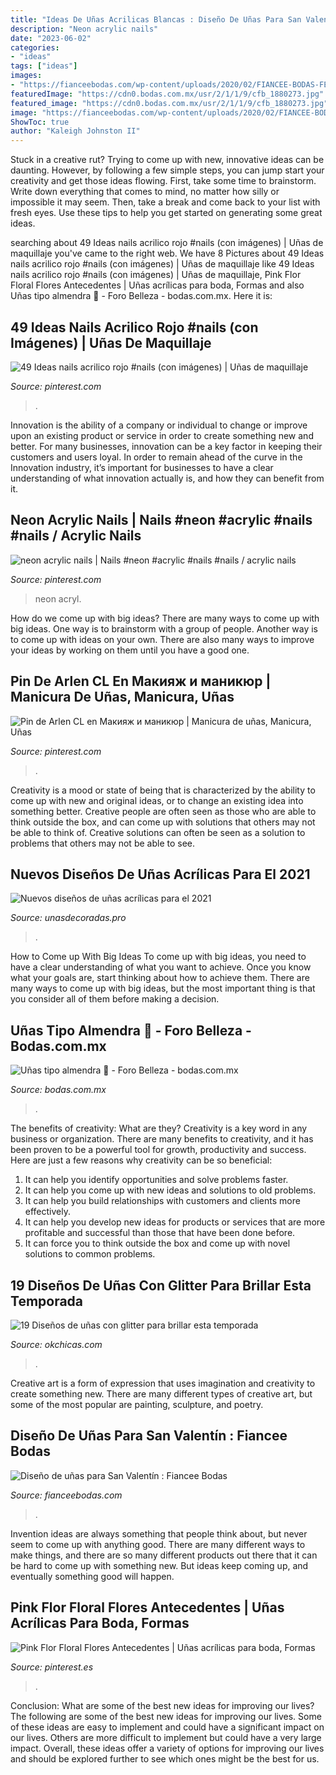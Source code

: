 ```yaml
---
title: "Ideas De Uñas Acrilicas Blancas : Diseño De Uñas Para San Valentín : Fiancee Bodas"
description: "Neon acrylic nails"
date: "2023-06-02"
categories:
- "ideas"
tags: ["ideas"]
images:
- "https://fianceebodas.com/wp-content/uploads/2020/02/FIANCEE-BODAS-FEB-MODA-DISENO-UNAS-PARA-SAN.-VALENTIN-82.jpg"
featuredImage: "https://cdn0.bodas.com.mx/usr/2/1/1/9/cfb_1880273.jpg"
featured_image: "https://cdn0.bodas.com.mx/usr/2/1/1/9/cfb_1880273.jpg"
image: "https://fianceebodas.com/wp-content/uploads/2020/02/FIANCEE-BODAS-FEB-MODA-DISENO-UNAS-PARA-SAN.-VALENTIN-82.jpg"
ShowToc: true
author: "Kaleigh Johnston II"
---
```



Stuck in a creative rut? Trying to come up with new, innovative ideas can be daunting. However, by following a few simple steps, you can jump start your creativity and get those ideas flowing. First, take some time to brainstorm. Write down everything that comes to mind, no matter how silly or impossible it may seem. Then, take a break and come back to your list with fresh eyes. Use these tips to help you get started on generating some great ideas.

	

		
searching about 49 Ideas nails acrilico rojo #nails (con imágenes) | Uñas de maquillaje you've came to the right web. We have 8 Pictures about 49 Ideas nails acrilico rojo #nails (con imágenes) | Uñas de maquillaje like 49 Ideas nails acrilico rojo #nails (con imágenes) | Uñas de maquillaje, Pink Flor Floral Flores Antecedentes | Uñas acrílicas para boda, Formas and also Uñas tipo almendra 💅 - Foro Belleza - bodas.com.mx. Here it is:
		
    
## 49 Ideas Nails Acrilico Rojo #nails (con Imágenes) | Uñas De Maquillaje

<img loading=lazy src="https://i.pinimg.com/736x/2e/a9/c1/2ea9c1d0ebb07cff2fd4eda3ecbf4e4f.jpg" onerror="this.onerror=null;this.src='https://tse2.mm.bing.net/th?id=OIP.H3Oy0Tp_Rk7YwIw_1y6bMwAAAA&amp;pid=15.1';" alt="49 Ideas nails acrilico rojo #nails (con imágenes) | Uñas de maquillaje">

_Source: pinterest.com_

>. 

	

Innovation is the ability of a company or individual to change or improve upon an existing product or service in order to create something new and better. For many businesses, innovation can be a key factor in keeping their customers and users loyal. In order to remain ahead of the curve in the Innovation industry, it’s important for businesses to have a clear understanding of what innovation actually is, and how they can benefit from it.

    
## Neon Acrylic Nails | Nails #neon #acrylic #nails #nails / Acrylic Nails

<img loading=lazy src="https://i.pinimg.com/736x/1c/bf/62/1cbf62eda513a14d2d0b72a47ef22068.jpg" onerror="this.onerror=null;this.src='https://tse3.mm.bing.net/th?id=OIP.kX68w1Iw4BJFWwiAB98eCAHaNL&amp;pid=15.1';" alt="neon acrylic nails | Nails #neon #acrylic #nails #nails / acrylic nails">

_Source: pinterest.com_

>neon acryl. 

	

How do we come up with big ideas?
There are many ways to come up with big ideas. One way is to brainstorm with a group of people. Another way is to come up with ideas on your own. There are also many ways to improve your ideas by working on them until you have a good one.

    
## Pin De Arlen CL En Макияж и маникюр | Manicura De Uñas, Manicura, Uñas

<img loading=lazy src="https://i.pinimg.com/736x/84/fc/26/84fc269de20f9d3457951c0cf9506b33.jpg" onerror="this.onerror=null;this.src='https://tse2.mm.bing.net/th?id=OIP.0rcqvsFYG47xMLVkp_GaoQHaIv&amp;pid=15.1';" alt="Pin de Arlen CL en Макияж и маникюр | Manicura de uñas, Manicura, Uñas">

_Source: pinterest.com_

>. 

	

Creativity is a mood or state of being that is characterized by the ability to come up with new and original ideas, or to change an existing idea into something better. Creative people are often seen as those who are able to think outside the box, and can come up with solutions that others may not be able to think of. Creative solutions can often be seen as a solution to problems that others may not be able to see.

    
## Nuevos Diseños De Uñas Acrílicas Para El 2021

<img loading=lazy src="https://unasdecoradas.pro/wp-content/uploads/2020/09/UNasAcrilicas-500x750.jpg" onerror="this.onerror=null;this.src='https://tse1.mm.bing.net/th?id=OIP.6PD1nyUZZGdG9H74GV54-wHaLH&amp;pid=15.1';" alt="Nuevos diseños de uñas acrílicas para el 2021">

_Source: unasdecoradas.pro_

>. 

	

How to Come up With Big Ideas
To come up with big ideas, you need to have a clear understanding of what you want to achieve. Once you know what your goals are, start thinking about how to achieve them. There are many ways to come up with big ideas, but the most important thing is that you consider all of them before making a decision.

    
## Uñas Tipo Almendra 💅 - Foro Belleza - Bodas.com.mx

<img loading=lazy src="https://cdn0.bodas.com.mx/usr/2/1/1/9/cfb_1880273.jpg" onerror="this.onerror=null;this.src='https://tse2.mm.bing.net/th?id=OIP.w2cR8o-eYyOpTPxjv-aRpgHaJ4&amp;pid=15.1';" alt="Uñas tipo almendra 💅 - Foro Belleza - bodas.com.mx">

_Source: bodas.com.mx_

>. 

	

The benefits of creativity: What are they?
Creativity is a key word in any business or organization. There are many benefits to creativity, and it has been proven to be a powerful tool for growth, productivity and success. Here are just a few reasons why creativity can be so beneficial: 
1. It can help you identify opportunities and solve problems faster.
2. It can help you come up with new ideas and solutions to old problems.
3. It can help you build relationships with customers and clients more effectively. 
4. It can help you develop new ideas for products or services that are more profitable and successful than those that have been done before. 
5. It can force you to think outside the box and come up with novel solutions to common problems.

    
## 19 Diseños De Uñas Con Glitter Para Brillar Esta Temporada

<img loading=lazy src="https://www.okchicas.com/wp-content/uploads/2020/10/Unas-con-glitter-16.jpg" onerror="this.onerror=null;this.src='https://tse4.mm.bing.net/th?id=OIP.52rS5URXMaRqA4eQYV8R9QHaIT&amp;pid=15.1';" alt="19 Diseños de uñas con glitter para brillar esta temporada">

_Source: okchicas.com_

>. 

	

Creative art is a form of expression that uses imagination and creativity to create something new. There are many different types of creative art, but some of the most popular are painting, sculpture, and poetry.

    
## Diseño De Uñas Para San Valentín : Fiancee Bodas

<img loading=lazy src="https://fianceebodas.com/wp-content/uploads/2020/02/FIANCEE-BODAS-FEB-MODA-DISENO-UNAS-PARA-SAN.-VALENTIN-82.jpg" onerror="this.onerror=null;this.src='https://tse3.mm.bing.net/th?id=OIP.u9pSeAfzTxinBH2VGRuxTwHaHa&amp;pid=15.1';" alt="Diseño de uñas para San Valentín : Fiancee Bodas">

_Source: fianceebodas.com_

>. 

	

Invention ideas are always something that people think about, but never seem to come up with anything good. There are many different ways to make things, and there are so many different products out there that it can be hard to come up with something new. But ideas keep coming up, and eventually something good will happen.

    
## Pink Flor Floral Flores Antecedentes | Uñas Acrílicas Para Boda, Formas

<img loading=lazy src="https://i.pinimg.com/736x/01/5a/75/015a75f14a4fb56f9d963c2b2365e907.jpg" onerror="this.onerror=null;this.src='https://tse3.mm.bing.net/th?id=OIP.vib-6BqZa6LHVnh_WMcxcAHaJ7&amp;pid=15.1';" alt="Pink Flor Floral Flores Antecedentes | Uñas acrílicas para boda, Formas">

_Source: pinterest.es_

>. 

	

Conclusion: What are some of the best new ideas for improving our lives?
The following are some of the best new ideas for improving our lives. Some of these ideas are easy to implement and could have a significant impact on our lives. Others are more difficult to implement but could have a very large impact. Overall, these ideas offer a variety of options for improving our lives and should be explored further to see which ones might be the best for us.

